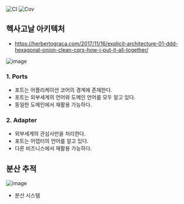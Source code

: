 ![CI](../../workflows/CI/badge.svg) ![Cov](../gh-pages/docs/badge_linecoverage.svg)

## 헥사고날 아키텍처
* https://herbertograca.com/2017/11/16/explicit-architecture-01-ddd-hexagonal-onion-clean-cqrs-how-i-put-it-all-together/

![image](https://user-images.githubusercontent.com/6711748/200150653-f329ace5-d0ce-407b-b813-6e643ae8a1dd.png)


### 1. Ports
* 포트는 어플리케이션 코어의 경계에 존재한다.
* 포트는 외부세계의 언어와 도메인 언어를 모두 알고 있다.
* 동일한 도메인에서 재활용 가능하다.

### 2. Adapter
* 외부세계의 관심사만을 처리한다.
* 포트는 어뎁터의 언어를 알고 있다.
* 다른 비즈니스에서 재활용 가능하다.

## 분산 추적
![image](https://user-images.githubusercontent.com/6711748/200165901-834eda84-a7a1-4be6-b0c3-661158e466ed.png)
* 분산 시스템
